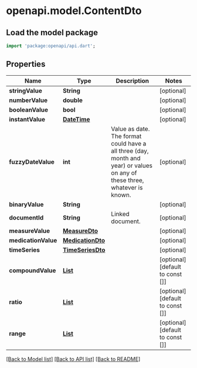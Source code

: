 # openapi.model.ContentDto

## Load the model package
```dart
import 'package:openapi/api.dart';
```

## Properties
Name | Type | Description | Notes
------------ | ------------- | ------------- | -------------
**stringValue** | **String** |  | [optional] 
**numberValue** | **double** |  | [optional] 
**booleanValue** | **bool** |  | [optional] 
**instantValue** | [**DateTime**](DateTime.md) |  | [optional] 
**fuzzyDateValue** | **int** | Value as date. The format could have a all three (day, month and year) or values on any of these three, whatever is known. | [optional] 
**binaryValue** | **String** |  | [optional] 
**documentId** | **String** | Linked document. | [optional] 
**measureValue** | [**MeasureDto**](MeasureDto.md) |  | [optional] 
**medicationValue** | [**MedicationDto**](MedicationDto.md) |  | [optional] 
**timeSeries** | [**TimeSeriesDto**](TimeSeriesDto.md) |  | [optional] 
**compoundValue** | [**List<ServiceDto>**](ServiceDto.md) |  | [optional] [default to const []]
**ratio** | [**List<MeasureDto>**](MeasureDto.md) |  | [optional] [default to const []]
**range** | [**List<MeasureDto>**](MeasureDto.md) |  | [optional] [default to const []]

[[Back to Model list]](../README.md#documentation-for-models) [[Back to API list]](../README.md#documentation-for-api-endpoints) [[Back to README]](../README.md)


